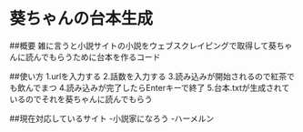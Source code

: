 # 葵ちゃんの台本生成

##概要
雑に言うと小説サイトの小説をウェブスクレイピングで取得して葵ちゃんに読んでもらうために台本を作るコード

##使い方
1.urlを入力する
2.話数を入力する
3.読み込みが開始されるので紅茶でも飲んでまつ
4.読み込みが完了したらEnterキーで終了
5.台本.txtが生成されているのでそれを葵ちゃんに読んでもらう

##現在対応しているサイト
-小説家になろう
-ハーメルン
